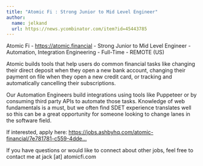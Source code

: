 ```yaml
---
title: "Atomic Fi : Strong Junior to Mid Level Engineer"
author:
  name: jelkand
  url: https://news.ycombinator.com/item?id=45443785
---
```

Atomic Fi - <a href="https:&#x2F;&#x2F;atomic.financial" rel="nofollow">https:&#x2F;&#x2F;atomic.financial</a> - Strong Junior to Mid Level Engineer - Automation, Integration Engineering - Full-Time - REMOTE (US)

Atomic builds tools that help users do common financial tasks like changing their direct deposit when they open a new bank account, changing their payment on file when they open a new credit card, or tracking and automatically cancelling their subscriptions.

Our Automation Engineers build integrations using tools like Puppeteer or by consuming third party APIs to automate those tasks. Knowledge of web fundamentals is a must, but we often find SDET experience translates well so this can be a great opportunity for someone looking to change lanes in the software field.

If interested, apply here: <a href="https:&#x2F;&#x2F;jobs.ashbyhq.com&#x2F;atomic-financial&#x2F;7e781781-c559-4dde-a006-32f6da25937f?utm_source=1lKr5aj5QZ" rel="nofollow">https:&#x2F;&#x2F;jobs.ashbyhq.com&#x2F;atomic-financial&#x2F;7e781781-c559-4dde...</a>

If you have questions or would like to connect about other jobs, feel free to contact me at jack [at] atomicfi.com
<JobApplication />
